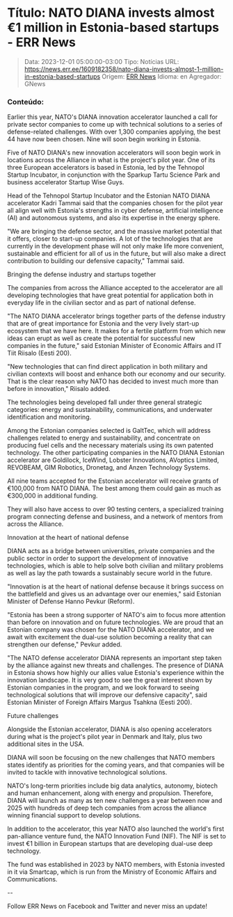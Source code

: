 # Título: NATO DIANA invests almost €1 million in Estonia-based startups - ERR News

>Data: 2023-12-01 05:00:00-03:00
>Tipo: Notícias
>URL: https://news.err.ee/1609182358/nato-diana-invests-almost-1-million-in-estonia-based-startups
>Origem: [ERR News](https://news.err.ee)
>Idioma: en
>Agregador: GNews

### Conteúdo:

Earlier this year, NATO's DIANA innovation accelerator launched a call for private sector companies to come up with technical solutions to a series of defense-related challenges. With over 1,300 companies applying, the best 44 have now been chosen. Nine will soon begin working in Estonia.

Five of NATO DIANA's new innovation accelerators will soon begin work in locations across the Alliance in what is the project's pilot year. One of its three European accelerators is based in Estonia, led by the Tehnopol Startup Incubator, in conjunction with the Sparkup Tartu Science Park and business accelerator Startup Wise Guys.

Head of the Tehnopol Startup Incubator and the Estonian NATO DIANA accelerator Kadri Tammai said that the companies chosen for the pilot year all align well with Estonia's strengths in cyber defense, artificial intelligence (AI) and autonomous systems, and also its expertise in the energy sphere.

"We are bringing the defense sector, and the massive market potential that it offers, closer to start-up companies. A lot of the technologies that are currently in the development phase will not only make life more convenient, sustainable and efficient for all of us in the future, but will also make a direct contribution to building our defensive capacity," Tammai said.

Bringing the defense industry and startups together

The companies from across the Alliance accepted to the accelerator are all developing technologies that have great potential for application both in everyday life in the civilian sector and as part of national defense.

"The NATO DIANA accelerator brings together parts of the defense industry that are of great importance for Estonia and the very lively start-up ecosystem that we have here. It makes for a fertile platform from which new ideas can erupt as well as create the potential for successful new companies in the future," said Estonian Minister of Economic Affairs and IT Tiit Riisalo (Eesti 200).

"New technologies that can find direct application in both military and civilian contexts will boost and enhance both our economy and our security. That is the clear reason why NATO has decided to invest much more than before in innovation," Riisalo added.

The technologies being developed fall under three general strategic categories: energy and sustainability, communications, and underwater identification and monitoring.

Among the Estonian companies selected is GaltTec, which will address challenges related to energy and sustainability, and concentrate on producing fuel cells and the necessary materials using its own patented technology. The other participating companies in the NATO DIANA Estonian accelerator are Goldilock, IceWind, Lobster Innovations, AVoptics Limited, REVOBEAM, GIM Robotics, Dronetag, and Anzen Technology Systems.

All nine teams accepted for the Estonian accelerator will receive grants of €100,000 from NATO DIANA. The best among them could gain as much as €300,000 in additional funding.

They will also have access to over 90 testing centers, a specialized training program connecting defense and business, and a network of mentors from across the Alliance.

Innovation at the heart of national defense

DIANA acts as a bridge between universities, private companies and the public sector in order to support the development of innovative technologies, which is able to help solve both civilian and military problems as well as lay the path towards a sustainably secure world in the future.

"Innovation is at the heart of national defense because it brings success on the battlefield and gives us an advantage over our enemies," said Estonian Minister of Defense Hanno Pevkur (Reform).

"Estonia has been a strong supporter of NATO's aim to focus more attention than before on innovation and on future technologies. We are proud that an Estonian company was chosen for the NATO DIANA accelerator, and we await with excitement the dual-use solution becoming a reality that can strengthen our defense," Pevkur added.

"The NATO defense accelerator DIANA represents an important step taken by the alliance against new threats and challenges. The presence of DIANA in Estonia shows how highly our allies value Estonia's experience within the innovation landscape. It is very good to see the great interest shown by Estonian companies in the program, and we look forward to seeing technological solutions that will improve our defensive capacity", said Estonian Minister of Foreign Affairs Margus Tsahkna (Eesti 200).

Future challenges

Alongside the Estonian accelerator, DIANA is also opening accelerators during what is the project's pilot year in Denmark and Italy, plus two additional sites in the USA.

DIANA will soon be focusing on the new challenges that NATO members states identify as priorities for the coming years, and that companies will be invited to tackle with innovative technological solutions.

NATO's long-term priorities include big data analytics, autonomy, biotech and human enhancement, along with energy and propulsion. Therefore, DIANA will launch as many as ten new challenges a year between now and 2025 with hundreds of deep tech companies from across the alliance winning financial support to develop solutions.

In addition to the accelerator, this year NATO also launched the world's first pan-alliance venture fund, the NATO Innovation Fund (NIF). The NIF is set to invest €1 billion in European startups that are developing dual-use deep technology.

The fund was established in 2023 by NATO members, with Estonia invested in it via Smartcap, which is run from the Ministry of Economic Affairs and Communications.

--

Follow ERR News on Facebook and Twitter and never miss an update!
